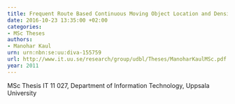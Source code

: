 ```yaml
---
title: Frequent Route Based Continuous Moving Object Location and Density Prediction on Road Networks
date: 2016-10-23 13:35:00 +02:00
categories:
- MSc Theses 
authors:
- Manohar Kaul
urn: urn:nbn:se:uu:diva-155759
url: http://www.it.uu.se/research/group/udbl/Theses/ManoharKaulMSc.pdf
year: 2011
---
```


MSc Thesis IT 11 027, Department of Information Technology, Uppsala University
